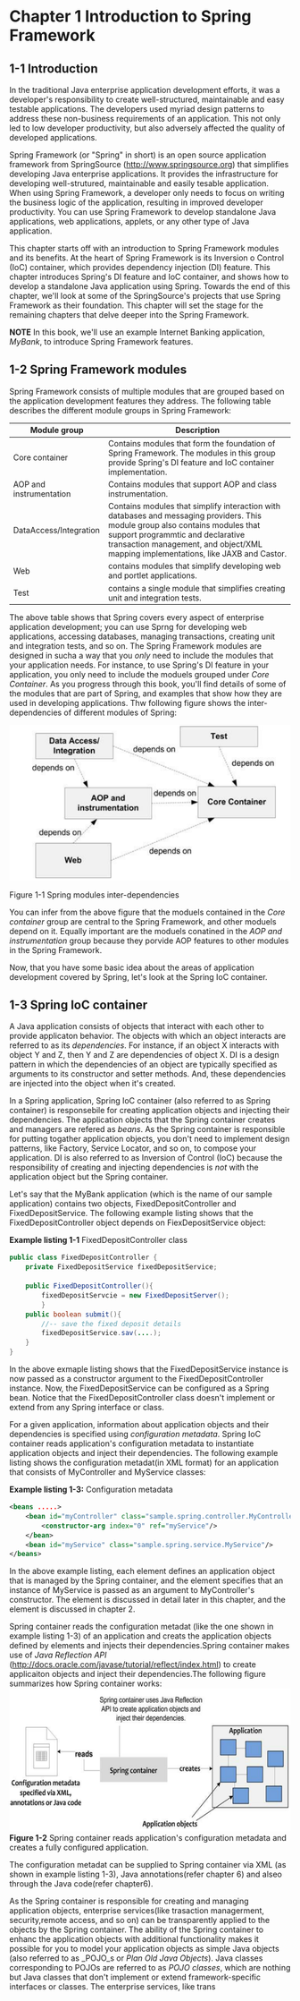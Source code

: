 # Chapter 1 Introduction to Spring Framework


## 1-1 Introduction
In the traditional Java enterprise application development efforts, it was a developer's responsibility to create well-structured, maintainable and easy testable applications. The developers used myriad design patterns to address these non-business requirements of an application. This not only led to low developer productivity, but also adversely affected the quality of developed applications.

Spring Framework (or "Spring" in short) is an open source application framework from SpringSource (http://www.springsource.org) that simplifies developing Java enterprise applications. It provides the infrastructure for developing well-strutured, maintainable and easily tesable application. When using Spring Framework, a developer only needs to focus on writing the business logic of the application, resulting in improved developer productivity. You can use Spring Framework to develop standalone Java applications, web applications, applets, or any other type of Java application.

This chapter starts off with an introduction to Spring Framework modules and its benefits. At the heart of Spring Framework is its Inversion o Control (IoC) container, which provides dependency injection (DI) feature. This chapter introduces Spring's DI feature and IoC container, and shows how to develop a standalone Java application using Spring. Towards the end of this chapter, we'll look at some of the SpringSource's projects that use Spring Framework as their foundation. This chapter will set the stage for the remaining chapters that delve deeper into the Spring Framework.

**NOTE** In this book, we'll use an example Internet Banking application, _MyBank_, to introduce Spring Framework features.


## 1-2 Spring Framework modules
Spring Framework consists of multiple modules that are grouped based on the application development features they address. The following table describes the different module groups in Spring Framework:

Module group|Description
--- | ---
Core container | Contains modules that form the foundation of Spring Framework. The modules in this group provide Spring's DI feature and IoC container implementation.
AOP and instrumentation | Contains modules that support AOP and class instrumentation.
DataAccess/Integration | Contains modules that simplify interaction with databases and messaging providers. This module group also contains modules that support programmtic and declarative transaction management, and object/XML mapping implementations, like JAXB and Castor.
Web | contains modules that simplify developing web and portlet applications.
Test | contains a single module that simplifies creating unit and integration tests.

The above table shows that Spring covers every aspect of enterprise application development; you can use Sprng for developing web applications, accessing databases, managing transactions, creating unit and integration tests, and so on. The Spring Framework modules are designed in sucha a way that you _only_ need to include the modules that your application needs. For instance, to use Spring's DI feature in your application, you only need to include the moduels grouped under _Core Container_. As you progress through this book, you'll find details of some of the modules that are part of Spring, and examples that show how they are used in developing applications.
Thw following figure shows the inter-dependencies of different modules of Spring:

![Local Image](./img/f11.png)

Figure 1-1 Spring modules inter-dependencies

You can infer from the above figure that the moduels contained in the _Core container_ group are central to the Spring Framework, and other moduels depend on it. Equally important are the moduels conatined in the _AOP and instrumentation_ group because they porvide AOP features to other modules in the Spring Framework.

Now, that you have some basic idea  about the areas of application development covered by Spring, let's look at the Spring IoC container.


## 1-3 Spring IoC container
A Java application consists of objects that interact with each other to provide applicaton behavior. The objects with which an object interacts are referred to as its _dependencies_. For instance, if an object X interacts with object Y and Z, then Y and Z are dependencies of object X. DI is a design pattern in which the dependencies of an object are typically specified as arguments to its constructor and setter methods. And, these dependencies are injected into the object when it's created.

In a Spring application, Spring IoC container (also referred to as Spring container) is responsebile for creating application objects and injecting their dependencies. The application objects that the Spring container creates and managers are refered as _beans_. As the Spring container is responsible for putting togather application objects, you don't need to implement design patterns, like Factory, Service Locator, and so on, to compose your application. DI is also referred to as Inversion of Control (IoC) because the responsibility of creating and injecting dependencies is _not_ with the application object but the Spring container.

Let's say that the MyBank application (which is the name of our sample application) contains two objects, FixedDepositController and FixedDepositService. The following example listing shows that the FixedDepositController object depends on FiexDepositService object:

**Example listing 1-1** FixedDepositController class
```java
public class FixedDepositController {
	private FixedDepositService fixedDepositService;

	public FixedDepositController(){
		fixedDepositServcie = new FixedDepositServer();
		}
	public boolean submit(){
		//-- save the fixed deposit details
		fixedDepositService.sav(....);
	}
}
```
In the above exmaple listing shows that the FixedDepositService instance is now passed as a constructor argument to the FixedDepositController instance. Now, the FixedDepositService can be configured as a Spring bean. Notice that the FixedDepositController class doesn't implement or extend from any Spring interface or class.

For a given application, information about application objects and their dependencies is specified using _configuration metadata_. Spring IoC container reads application's configuration metadata to instantiate application objects and inject their dependencies. The following example listing shows the configuration metadat(in XML format) for an application that consists of MyController and MyService classes:

**Example listing 1-3:** Configuration metadata
```xml
<beans .....>
	<bean id="myController" class="sample.spring.controller.MyController">
		<constructor-arg index="0" ref="myService"/>
	</bean>
	<bean id="myService" class="sample.spring.service.MyService"/>
</beans>
```

In the above example listing, each <bean> element defines an application object that is managed by the Spring container, and the <contructor-arg> element specifies that an instance of MyService is passed as an argument to MyController's constructor. The <bean> element is discussed in detail later in this chapter, and the <contructor-arg> element is discussed in chapter 2.

Spring container reads the configuration metadat (like the one shown in example listing 1-3) of an application and creats the application objects defined by <bean> elements and injects their dependencies.Spring container makes use of _Java Reflection API_ (http://docs.oracle.com/javase/tutorial/reflect/index.html) to create applicaiton objects and inject their dependencies.The following figure summarizes how Spring container works:
![Figure1-2](./img/f12.png)
**Figure 1-2** Spring container reads application's configuration metadata and creates a fully configured application.

The configuration metadat can be supplied to Spring container via XML (as shown in example listing 1-3), Java annotations(refer chapter 6) and alseo through the Java code(refer chapter6).

As the Spring container is responsible for creating and managing application objects, enterprise services(like trasaction managerment, security,remote access, and so on) can be transparently applied to the objects by the Spring container. The ability of the Spring container to enhanc the application objects with additional functionality makes it possible for you to model your application objects as simple Java objects (also referred to as _POJO_s or _Plan Old Java Objects_). Java classes corresponding to POJOs are referred to as _POJO classes_, which are nothing but Java classes that don't implement or extend framework-specific interfaces or classes. The enterprise services, like trans










